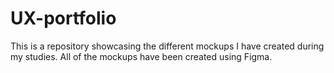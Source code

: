 # UX-portfolio

This is a repository showcasing the different mockups I have created during my studies. All of the mockups have been created using Figma.
